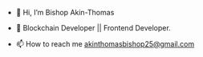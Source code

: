 - 👋 Hi, I’m Bishop Akin-Thomas
- 👀 Blockchain Developer || Frontend Developer.

- 📫 How to reach me akinthomasbishop25@gmail.com

<!---
AKIN-THOMAS/AKIN-THOMAS is a ✨ special ✨ repository because its `README.md` (this file) appears on your GitHub profile.
You can click the Preview link to take a look at your changes.
--->
